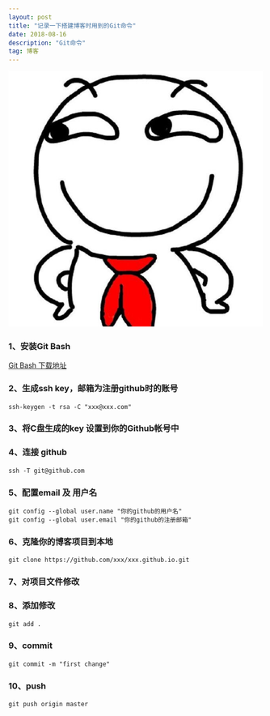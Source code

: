 ```yaml
---
layout: post
title: "记录一下搭建博客时用到的Git命令"
date: 2018-08-16 
description: "Git命令"
tag: 博客 
---   
```

![](/imag/avatar.jpg)
###  1、安装Git Bash
[Git Bash 下载地址](https://gitforwindows.org/)

###  2、生成ssh key，邮箱为注册github时的账号

	ssh-keygen -t rsa -C "xxx@xxx.com"

###  3、将C盘生成的key 设置到你的Github帐号中

###  4、连接 github

	ssh -T git@github.com

###  5、配置email 及 用户名

	git config --global user.name "你的github的用户名"
	git config --global user.email "你的github的注册邮箱"

###  6、克隆你的博客项目到本地

	git clone https://github.com/xxx/xxx.github.io.git

###  7、对项目文件修改

###  8、添加修改

	git add .

###  9、commit

	git commit -m "first change"
 
###  10、push

	git push origin master






